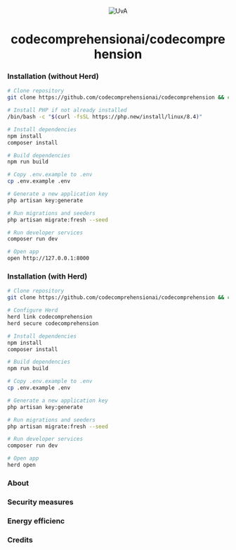 <p align="center">
  <img src="https://groeidocument.nl/cms/wp-content/uploads/2017/05/logo-uva.png" alt="UvA"/>
</p>

<h1 align="center">
  codecomprehensionai/codecomprehension
</h1>

### Installation (without Herd)

```sh
# Clone repository
git clone https://github.com/codecomprehensionai/codecomprehension && cd codecomprehension

# Install PHP if not already installed
/bin/bash -c "$(curl -fsSL https://php.new/install/linux/8.4)"

# Install dependencies
npm install
composer install

# Build dependencies
npm run build

# Copy .env.example to .env
cp .env.example .env

# Generate a new application key
php artisan key:generate

# Run migrations and seeders
php artisan migrate:fresh --seed

# Run developer services
composer run dev

# Open app
open http://127.0.0.1:8000
```

### Installation (with Herd)

```sh
# Clone repository
git clone https://github.com/codecomprehensionai/codecomprehension && cd codecomprehension

# Configure Herd
herd link codecomprehension
herd secure codecomprehension

# Install dependencies
npm install
composer install

# Build dependencies
npm run build

# Copy .env.example to .env
cp .env.example .env

# Generate a new application key
php artisan key:generate

# Run migrations and seeders
php artisan migrate:fresh --seed

# Run developer services
composer run dev

# Open app
herd open
```

### About

### Security measures 

### Energy efficienc

### Credits 

